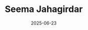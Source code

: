 ---
title: "Seema Jahagirdar"
summary: "Incredibly Talented Data Scientist"
image: "/images/friends/seema.jpg"
badges: ["Data Scientist"]
links:
  - icon: "fab fa-github"
    url: "https://github.com/alice"
  - icon: "fab fa-linkedin"
    url: "https://www.linkedin.com/in/seema-jahagirdar/"
date: 2025-06-23
---